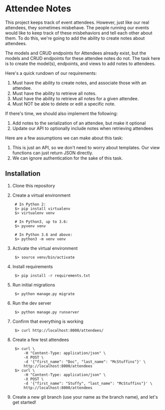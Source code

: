 Attendee Notes
==============

This project keeps track of event attendees. However, just like our real
attendees, they sometimes misbehave. The people running our events would
like to keep track of these misbehaviors and tell each other about them.
To do this, we're going to add the ability to create notes about
attendees.

The models and CRUD endpoints for Attendees already exist, but the
models and CRUD endpoints for these attendee notes do not. The task here
is to create the model(s), endpoints, and views to add notes to
attendees.

Here's a quick rundown of our requirements:

1. Must have the ability to create notes, and associate those with an
   attendee.
2. Must have the ability to retrieve all notes.
3. Must have the ability to retrieve all notes for a given attendee.
4. Must NOT be able to delete or edit a specific note.


If there's time, we should also implement the following:

1. Add notes to the serialization of an attendee, but make it optional
2. Update our API to optionally include notes when retrieving attendees


Here are a few assumptions we can make about this task:

1. This is just an API, so we don't need to worry about templates. Our
   view functions can just return JSON directly.
2. We can ignore authentication for the sake of this task.


Installation
------------

1. Clone this repository
2. Create a virtual environment

        # In Python 2:
        $> pip install virtualenv
        $> virtualenv venv

        # In Python3, up to 3.6:
        $> pyvenv venv

        # In Python 3.6 and above:
        $> python3 -m venv venv

3. Activate the virtual environment

        $> source venv/bin/activate

4. Install requirements

        $> pip install -r requirements.txt

5. Run initial migrations

        $> python manage.py migrate

6. Run the dev server

        $> python manage.py runserver

7. Confirm that everything is working

        $> curl http://localhost:8000/attendees/

8. Create a few test attendees

        $> curl \
            -H "Content-Type: application/json" \
            -X POST \
            -d '{"first_name": "Doc", "last_name": "McStuffins"}' \
            http://localhost:8000/attendees
        $> curl \
            -H "Content-Type: application/json" \
            -X POST \
            -d '{"first_name": "Stuffy", "last_name": "McStuffins"}' \
            http://localhost:8000/attendees

9. Create a new git branch (use your name as the branch name), and let's get started!

